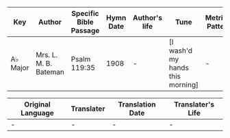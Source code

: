 Key | Author   | Specific Bible Passage     |Hymn Date |Author's life |Tune |Metrical Pattern   |Composer/Source
-- | --------- | ---------------------------|----------|--------------|-----|-------------------|-------------  
A♭ Major |Mrs. L. M. B. Bateman |Psalm 119:35 |1908 |- |[I wash'd my hands this morning] |- |J. H. Rosecrans

Original Language | Translater | Translation Date   | Translater's Life  
----------------- | --------- | --------------------|-------------     
\- |- |- |-
